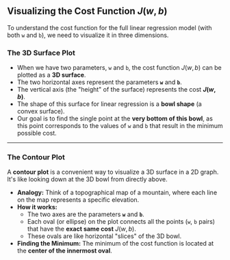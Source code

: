 ## **Visualizing the Cost Function $J(w,b)$**

To understand the cost function for the full linear regression model (with both `w` and `b`), we need to visualize it in three dimensions.

### **The 3D Surface Plot**

- When we have two parameters, `w` and `b`, the cost function $J(w,b)$ can be plotted as a **3D surface**.
- The two horizontal axes represent the parameters **`w`** and **`b`**.
- The vertical axis (the "height" of the surface) represents the cost **$J(w,b)$**.
- The shape of this surface for linear regression is a **bowl shape** (a convex surface).
- Our goal is to find the single point at the **very bottom of this bowl**, as this point corresponds to the values of `w` and `b` that result in the minimum possible cost.

---

### **The Contour Plot**

A **contour plot** is a convenient way to visualize a 3D surface in a 2D graph. It's like looking down at the 3D bowl from directly above.

- **Analogy:** Think of a topographical map of a mountain, where each line on the map represents a specific elevation.
- **How it works:**
  - The two axes are the parameters **`w`** and **`b`**.
  - Each oval (or ellipse) on the plot connects all the points (`w`, `b` pairs) that have the **exact same cost** $J(w,b)$.
  - These ovals are like horizontal "slices" of the 3D bowl.
- **Finding the Minimum:** The minimum of the cost function is located at the **center of the innermost oval**.
